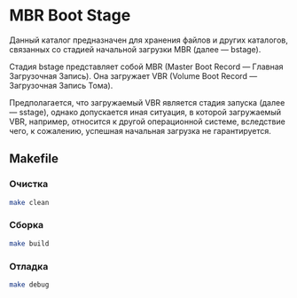 # MBR Boot Stage

Данный каталог предназначен для хранения файлов и других каталогов, связанных со стадией начальной загрузки MBR (далее —
bstage).

Стадия bstage представляет собой MBR (Master Boot Record — Главная Загрузочная Запись). Она загружает VBR (Volume Boot
Record — Загрузочная Запись Тома).

Предполагается, что загружаемый VBR является стадия запуска (далее — sstage), однако допускается иная ситуация, в
которой загружаемый VBR, например, относится к другой операционной системе, вследствие чего, к сожалению, успешная
начальная загрузка не гарантируется.

## Makefile

### Очистка

```sh
make clean
```

### Сборка

```sh
make build
```

### Отладка

```sh
make debug
```

